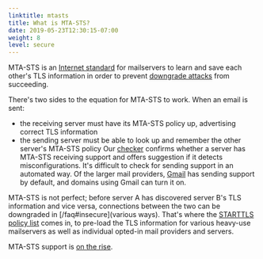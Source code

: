 ```yaml
---
linktitle: mtasts
title: What is MTA-STS?
date: 2019-05-23T12:30:15-07:00
weight: 8
level: secure
---
```


MTA-STS is an [Internet standard](https://tools.ietf.org/html/rfc8461) for mailservers to learn and save each other's TLS information in order to prevent [downgrade attacks](/faq#downgrades) from succeeding.

There's two sides to the equation for MTA-STS to work. When an email is sent:
 * the receiving server must have its MTA-STS policy up, advertising correct TLS information
 * the sending server must be able to look up and remember the other server's MTA-STS policy
Our [checker](/) confirms whether a server has MTA-STS receiving support and offers suggestion if it detects misconfigurations. It's difficult to check for sending support in an automated way. Of the larger mail providers, [Gmail](https://support.google.com/a/answer/9261504?hl=en) has sending support by default, and domains using Gmail can turn it on.

MTA-STS is not perfect; before server A has discovered server B's TLS information and vice versa, connections between the two can be downgraded in [/faq#insecure](various ways). That's where the [STARTTLS policy list](/policy-list) comes in, to pre-load the TLS information for various heavy-use mailservers as well as individual opted-in mail providers and servers.

MTA-STS support is [on the rise](/about).
